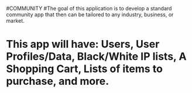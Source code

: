 #COMMUNITY
#The goal of this application is to develop a standard community app that then can be tailored to any industry, business, or market.   
# This app will have: Users, User Profiles/Data, Black/White IP lists, A Shopping Cart, Lists of items to purchase, and more. 

